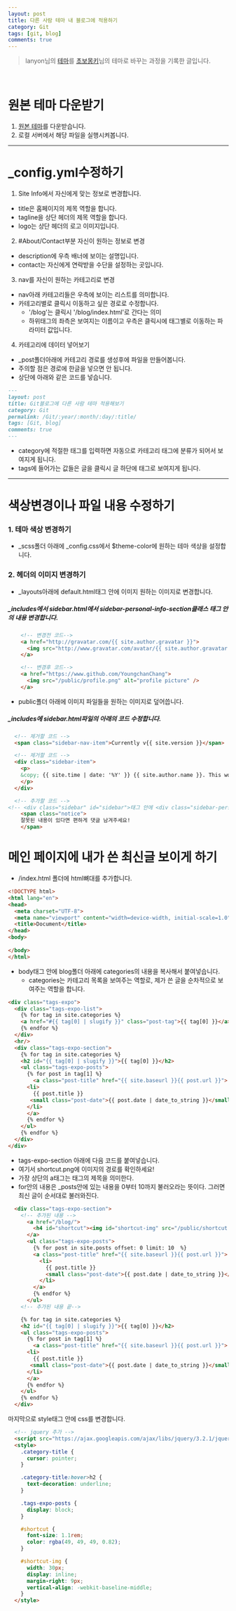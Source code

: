 ```yaml
---
layout: post
title: 다른 사람 테마 내 블로그에 적용하기
category: Git
tags: [git, blog]
comments: true
---
```


> lanyon님의 [테마](http://codinfox.github.io/blog/)를 [초보몽키](https://wayhome25.github.io/)님의 테마로 바꾸는 과정을 기록한 글입니다.

<br>

# 원본 테마 다운받기
1. [원본 테마](http://codinfox.github.io/blog/)를 다운받습니다.
2. 로컬 서버에서 해당 파일을 실행시켜봅니다.

---

# _config.yml수정하기
1. Site Info에서 자신에게 맞는 정보로 변경합니다.
- title은 홈페이지의 제목 역할을 합니다.
- tagline을 상단 헤더의 제목 역할을 합니다.
- logo는 상단 헤더의 로고 이미지입니다.

2. #About/Contact부분 자신이 원하는 정보로 변경
- description에 우측 배너에 보이는 설명입니다.
- contact는 자신에게 연락받을 수단을 설정하는 곳입니다.

3. nav를 자신이 원하는 카테고리로 변경
- nav아래 카테고리들은 우측에 보이는 리스트를 의미합니다.
- 카테고리별로 클릭시 이동하고 싶은 경로로 수정합니다.
  - '/blog'는 클릭시 '/blog/index.html'로 간다는 의미
  - 하위태그의 좌측은 보여지는 이름이고 우측은 클릭시에 태그별로 이동하는 파라미터 값입니다.


4. 카테고리에 데이터 넣어보기
- _post폴더아래에 카테고리 경로를 생성후에 파일을 만들어봅니다.
- 주의할 점은 경로에 한글을 넣으면 안 됩니다.
- 상단에 아래와 같은 코드를 넣습니다.

```markdown
---
layout: post
title: Git블로그에 다른 사람 테마 적용해보기
category: Git
permalink: /Git/:year/:month/:day/:title/
tags: [Git, blog]
comments: true
---
```

- category에 적절한 태그를 입력하면 자동으로 카테고리 태그에 분류가 되어서 보여지게 됩니다.
- tags에 들어가는 값들은 글을 클릭시 글 하단에 태그로 보여지게 됩니다.

---

# 색상변경이나 파일 내용 수정하기

### 1. 테마 색상 변경하기
- _scss폴더 아래에 _config.css에서 $theme-color에 원하는 테마 색상을 설정합니다.

### 2. 헤더의 이미지 변경하기
- _layouts아래에 default.html태그 안에 이미지 원하는 이미지로 변경합니다.

##### _includes에서 sidebar.html에서 sidebar-personal-info-section클래스 태그 안의 내용 변경합니다.

```html
    <!-- 변경전 코드-->
    <a href="http://gravatar.com/{{ site.author.gravatar }}">
      <img src="http://www.gravatar.com/avatar/{{ site.author.gravatar }}?s=350" title="View on Gravatar" alt="View on Gravatar" />
    </a>

    <!-- 변경후 코드-->
    <a href="https://www.github.com/YoungchanChang">
      <img src="/public/profile.png" alt="profile picture" />
    </a>
```

- public폴더 아래에 이미지 파일들을 원하는 이미지로 덮어씁니다.

##### _includes에 sidebar.html파일의 아래의 코드 수정합니다.

```HTML
  <!-- 제거할 코드 -->
  <span class="sidebar-nav-item">Currently v{{ site.version }}</span>

  <!-- 제거할 코드 -->
  <div class="sidebar-item">
    <p>
    &copy; {{ site.time | date: '%Y' }} {{ site.author.name }}. This work is liscensed under <a href="http://creativecommons.org/licenses/by-nc/4.0/">CC BY-NC 4.0</a>.
    </p>
  </div>

  <!-- 추가할 코드 -->
<!-- <div class="sidebar" id="sidebar">태그 안에 <div class="sidebar-personal-info-section"> 세번째 테그의 하단 </p>밑에  이미지 아래에 넣고 싶은 내용 생성 -->
    <span class="notice">
    잘못된 내용이 있다면 편하게 댓글 남겨주세요!
    </span>
```

# 메인 페이지에 내가 쓴 최신글 보이게 하기

- /index.html 폴더에 html뼈대를 추가합니다.

```html
<!DOCTYPE html>
<html lang="en">
<head>
  <meta charset="UTF-8">
  <meta name="viewport" content="width=device-width, initial-scale=1.0">
  <title>Document</title>
</head>
<body>
  
</body>
</html>

```

- body태그 안에 blog폴더 아래에 categories의 내용을 복사해서 붙여넣습니다.
    - categories는 카테고리 목록을 보여주는 역할로, 제가 쓴 글을 순차적으로 보여주는 역할을 합니다.

```html
<div class="tags-expo">
  <div class="tags-expo-list">
    {% for tag in site.categories %}
    <a href="#{{ tag[0] | slugify }}" class="post-tag">{{ tag[0] }}</a>
    {% endfor %}
  </div>
  <hr/>
  <div class="tags-expo-section">
    {% for tag in site.categories %}
    <h2 id="{{ tag[0] | slugify }}">{{ tag[0] }}</h2>
    <ul class="tags-expo-posts">
      {% for post in tag[1] %}
        <a class="post-title" href="{{ site.baseurl }}{{ post.url }}">
      <li>
        {{ post.title }}
       <small class="post-date">{{ post.date | date_to_string }}</small>
      </li>
      </a>
      {% endfor %}
    </ul>
    {% endfor %}
  </div>
</div>

```

-  tags-expo-section 아래에 다음 코드를 붙여넣습니다.
  - 여기서 shortcut.png에 이미지의 경로를 확인하세요!
  - 가장 상단의 a태그는 태그의 제목을 의미한다.
  - for안의 내용은 _posts안에 있는 내용을 0부터 10까지 불러오라는 뜻이다. 그러면 최신 글이 순서대로 불러와진다.

```html
  <div class="tags-expo-section">
    <!-- 추가된 내용 -->
      <a href="/blog/">
        <h4 id="shortcut"><img id="shortcut-img" src="/public/shortcut.png">최근 글 바로가기</h4>
      </a>
      <ul class="tags-expo-posts">
        {% for post in site.posts offset: 0 limit: 10  %}
        <a class="post-title" href="{{ site.baseurl }}{{ post.url }}">
          <li>
            {{ post.title }}
            <small class="post-date">{{ post.date | date_to_string }}</small>
          </li>
        </a>
        {% endfor %}
      </ul>
    <!-- 추가된 내용 끝-->

    {% for tag in site.categories %}
    <h2 id="{{ tag[0] | slugify }}">{{ tag[0] }}</h2>
    <ul class="tags-expo-posts">
      {% for post in tag[1] %}
        <a class="post-title" href="{{ site.baseurl }}{{ post.url }}">
      <li>
        {{ post.title }}
       <small class="post-date">{{ post.date | date_to_string }}</small>
      </li>
      </a>
      {% endfor %}
    </ul>
    {% endfor %}
  </div>
```

마지막으로 style태그 안에 css를 변경합니다.

```html
  <!-- jquery 추가 -->
  <script src="https://ajax.googleapis.com/ajax/libs/jquery/3.2.1/jquery.min.js"></script>
  <style>
    .category-title {
      cursor: pointer;
    }

    .category-title:hover>h2 {
      text-decoration: underline;
    }

    .tags-expo-posts {
      display: block;
    }

    #shortcut {
      font-size: 1.1rem;
      color: rgba(49, 49, 49, 0.82);
    }

    #shortcut-img {
      width: 30px;
      display: inline;
      margin-right: 9px;
      vertical-align: -webkit-baseline-middle;
    }
  </style>

```